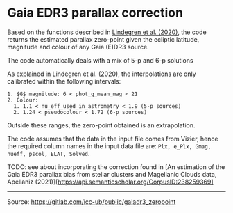 # Gaia EDR3 parallax correction

Based on the functions described in [Lindegren et al. (2020)](https://www.aanda.org/articles/aa/full_html/2021/05/aa39653-20/aa39653-20.html), the code returns the estimated parallax zero-point given the ecliptic latitude, magnitude and colour of any Gaia (E)DR3 source.

The code automatically deals with a mix of 5-p and 6-p solutions

As explained in Lindegren et al. (2020), the interpolations are only calibrated
within the following intervals:

```
1. $G$ magnitude: 6 < phot_g_mean_mag < 21
2. Colour:
  1. 1.1 < nu_eff_used_in_astrometry < 1.9 (5-p sources)
  2. 1.24 < pseudocolour < 1.72 (6-p sources)
```

Outside these ranges, the zero-point obtained is an extrapolation.

The code assumes that the data in the input file comes from Vizier, hence the required column names in the input data file are: `Plx, e_Plx, Gmag, nueff, pscol, ELAT, Solved`.


TODO: see about incorporating the correction found in [An estimation of the Gaia EDR3 parallax bias from stellar clusters and Magellanic Clouds data, Apellaniz (2021)][https://api.semanticscholar.org/CorpusID:238259369]

--------------------------------------------------------------
Source: https://gitlab.com/icc-ub/public/gaiadr3_zeropoint
